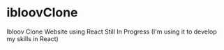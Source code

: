 # ibloovClone
Ibloov Clone Website using React
Still In Progress (I'm using it to develop my skills in React)
